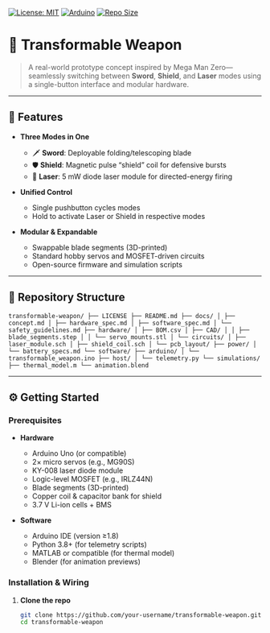 [![License: MIT](https://img.shields.io/badge/License-MIT-blue.svg)](LICENSE)
[![Arduino](https://img.shields.io/badge/Platform-Arduino-red.svg)](https://www.arduino.cc/)
[![Repo Size](https://img.shields.io/github/repo-size/your-username/transformable-weapon.svg)](https://github.com/your-username/transformable-weapon)

# 🔱 Transformable Weapon

> A real-world prototype concept inspired by Mega Man Zero—seamlessly switching between **Sword**, **Shield**, and **Laser** modes using a single-button interface and modular hardware.

---

## 🚀 Features

- **Three Modes in One**  
  - 🗡️ **Sword**: Deployable folding/telescoping blade  
  - 🛡️ **Shield**: Magnetic pulse “shield” coil for defensive bursts  
  - 🔫 **Laser**: 5 mW diode laser module for directed-energy firing  

- **Unified Control**  
  - Single pushbutton cycles modes  
  - Hold to activate Laser or Shield in respective modes

- **Modular & Expandable**  
  - Swappable blade segments (3D-printed)  
  - Standard hobby servos and MOSFET-driven circuits  
  - Open-source firmware and simulation scripts

---

## 📁 Repository Structure

```
transformable-weapon/ ├── LICENSE ├── README.md ├── docs/ │ ├── concept.md │ ├── hardware_spec.md │ ├── software_spec.md │ └── safety_guidelines.md ├── hardware/ │ ├── BOM.csv │ ├── CAD/ │ │ ├── blade_segments.step │ │ └── servo_mounts.stl │ └── circuits/ │ ├── laser_module.sch │ ├── shield_coil.sch │ └── pcb_layout/ ├── power/ │ └── battery_specs.md └── software/ ├── arduino/ │ └── transformable_weapon.ino ├── host/ │ └── telemetry.py └── simulations/ ├── thermal_model.m └── animation.blend

```


---

## ⚙️ Getting Started

### Prerequisites

- **Hardware**  
  - Arduino Uno (or compatible)  
  - 2× micro servos (e.g., MG90S)  
  - KY-008 laser diode module  
  - Logic-level MOSFET (e.g., IRLZ44N)  
  - Blade segments (3D-printed)  
  - Copper coil & capacitor bank for shield  
  - 3.7 V Li-ion cells + BMS  

- **Software**  
  - Arduino IDE (version ≥1.8)  
  - Python 3.8+ (for telemetry scripts)  
  - MATLAB or compatible (for thermal model)  
  - Blender (for animation previews)

### Installation & Wiring

1. **Clone the repo**  
   ```bash
   git clone https://github.com/your-username/transformable-weapon.git
   cd transformable-weapon
